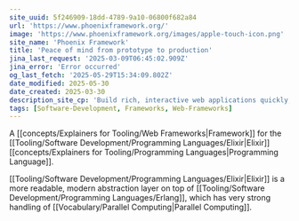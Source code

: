 ```yaml
---
site_uuid: 5f246909-18dd-4789-9a10-06800f682a84
url: 'https://www.phoenixframework.org/'
image: 'https://www.phoenixframework.org/images/apple-touch-icon.png'
site_name: 'Phoenix Framework'
title: 'Peace of mind from prototype to production'
jina_last_request: '2025-03-09T06:45:02.909Z'
jina_error: 'Error occurred'
og_last_fetch: '2025-05-29T15:34:09.802Z'
date_modified: 2025-05-30
date_created: 2025-03-30
description_site_cp: 'Build rich, interactive web applications quickly, with less code and fewer moving parts. Join our growing community of developers using Phoenix to craft APIs, HTML5 apps and more, for fun or at scale.'
tags: [Software-Development, Frameworks, Web-Frameworks]
---
```


A [[concepts/Explainers for Tooling/Web Frameworks|Framework]] for the [[Tooling/Software Development/Programming Languages/Elixir|Elixir]] [[concepts/Explainers for Tooling/Programming Languages|Programming Language]].

[[Tooling/Software Development/Programming Languages/Elixir|Elixir]] is a more readable, modern abstraction layer on top of [[Tooling/Software Development/Programming Languages/Erlang]], which has very strong handling of [[Vocabulary/Parallel Computing|Parallel Computing]]. 












